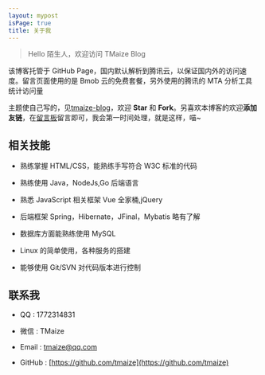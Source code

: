 ```yaml
---
layout: mypost
isPage: true
title: 关于我
---
```


> Hello 陌生人，欢迎访问 TMaize Blog

该博客托管于 GitHub Page，国内默认解析到腾讯云，以保证国内外的访问速度。留言页面使用的是 Bmob 云的免费套餐，另外使用的腾讯的 MTA 分析工具统计访问量

主题使自己写的，见[tmaize-blog](https://github.com/TMaize/tmaize-blog)，欢迎 **Star** 和 **Fork**。另喜欢本博客的欢迎**添加友链**，在[留言板](chat.html)留言即可，我会第一时间处理，就是这样，喵~

## 相关技能

- 熟练掌握 HTML/CSS，能熟练手写符合 W3C 标准的代码

- 熟练使用 Java，NodeJs,Go 后端语言

- 熟悉 JavaScript 相关框架 Vue 全家桶,jQuery

- 后端框架 Spring，Hibernate，JFinal，Mybatis 略有了解

- 数据库方面能熟练使用 MySQL

- Linux 的简单使用，各种服务的搭建

- 能够使用 Git/SVN 对代码版本进行控制

## 联系我

- QQ : 1772314831

- 微信 : TMaize

- Email : [tmaize@qq.com](http://mail.qq.com/cgi-bin/qm_share?t=qm_mailme&email=YBQNAQkaBSAREU4DDw0)

- GitHub : [https://github.com/tmaize](https://github.com/tmaize)
